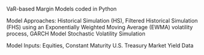 VaR-based Margin Models coded in Python

Model Approaches: Historical Simulation (HS), Filtered Historical Simulation (FHS) using an Exponentially Weighted Moving Average (EWMA) volatility process, GARCH Model Stochastic Volatility Simulation

Model Inputs: Equities, Constant Maturity U.S. Treasury Market Yield Data
